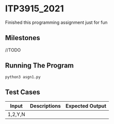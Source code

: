 # ITP3915_2021
Finished this programming assignment just for fun

## Milestones
//TODO

## Running The Program
`python3 asgn1.py`

## Test Cases
|Input|Descriptions|Expected Output|
|-|-|-|
|1,2,Y,N||||
